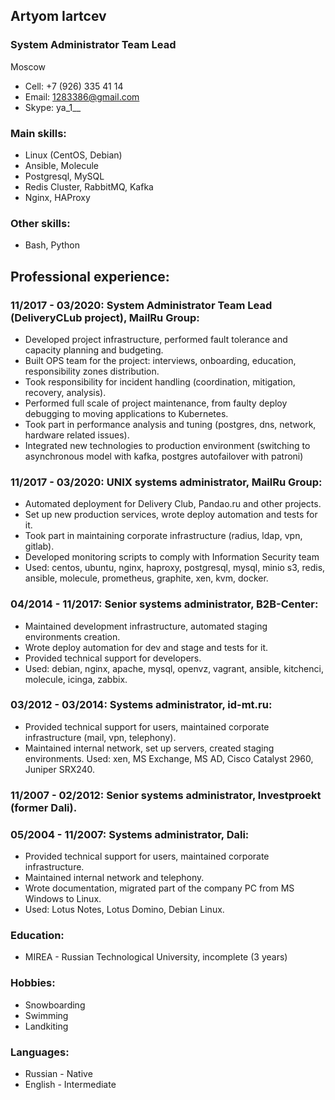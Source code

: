 ## Artyom Iartcev

### System Administrator Team Lead
Moscow
- Cell: +7 (926) 335 41 14
- Email: 1283386@gmail.com
- Skype: ya_1__

### Main skills:
- Linux (CentOS, Debian)
- Ansible, Molecule
- Postgresql, MySQL
- Redis Cluster, RabbitMQ, Kafka
- Nginx, HAProxy

### Other skills:
- Bash, Python


## Professional experience:

### 11/2017 - 03/2020: System Administrator Team Lead (DeliveryCLub project), MailRu Group:
- Developed project infrastructure, performed fault tolerance and capacity planning and budgeting.
- Built OPS team for the project: interviews, onboarding, education, responsibility zones distribution.
- Took responsibility for incident handling (coordination, mitigation, recovery, analysis).
- Performed full scale of project maintenance, from faulty deploy debugging to moving applications to Kubernetes.
- Took part in performance analysis and tuning (postgres, dns, network, hardware related issues).
- Integrated new technologies to production environment (switching to asynchronous model with kafka, postgres autofailover with patroni)

### 11/2017 - 03/2020: UNIX systems administrator, MailRu Group:
- Automated deployment for Delivery Club, Pandao.ru and other projects.
- Set up new production services, wrote deploy automation and tests for it.
- Took part in maintaining corporate infrastructure (radius, ldap, vpn, gitlab).
- Developed monitoring scripts to comply with Information Security team 
- Used: centos, ubuntu, nginx, haproxy, postgresql, mysql, minio s3, redis, ansible, molecule, prometheus, graphite, xen, kvm, docker.

### 04/2014 - 11/2017: Senior systems administrator, B2B-Center:
- Maintained development infrastructure, automated staging environments creation.
- Wrote deploy automation for dev and stage and tests for it.
- Provided technical support for developers.
- Used: debian, nginx, apache, mysql, openvz, vagrant, ansible, kitchenci, molecule,
icinga, zabbix.

### 03/2012 - 03/2014: Systems administrator, id-mt.ru:
- Provided technical support for users, maintained corporate infrastructure (mail, vpn, telephony).
- Maintained internal network, set up servers, created staging environments.
Used: xen, MS Exchange, MS AD, Cisco Catalyst 2960, Juniper SRX240.

### 11/2007 - 02/2012: Senior systems administrator, Investproekt (former Dali).
### 05/2004 - 11/2007: Systems administrator, Dali:
- Provided technical support for users, maintained corporate infrastructure.
- Maintained internal network and telephony.
- Wrote documentation, migrated part of the company PC from MS Windows to Linux.
- Used: Lotus Notes, Lotus Domino, Debian Linux.

### Education:
- MIREA - Russian Technological University, incomplete (3 years)


### Hobbies:
- Snowboarding
- Swimming
- Landkiting

### Languages:
- Russian - Native
- English - Intermediate
